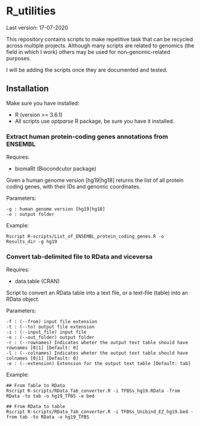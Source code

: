 # R_utilities #

Last version: 17-07-2020

This repository contains scripts to make repetitive task that can be recycled across multiple projects.
Although many scripts are related to genomics (the field in which I work) others may be used for non-genomic-related purposes. 

I will be adding the scripts once they are documented and tested.


## Installation

Make sure you have installed:

* R (version >= 3.6.1)
* All scripts use *optparse* R package, be sure you have it installed.


### Extract human protein-coding genes annotations from ENSEMBL

Requires:

  - biomaRt (Biocondcutor package)

Given a human genome version [hg19|hg18] returns the list of all protein coding genes, with their IDs and genomic coordinates.

Parameters:

    -g : human genome version [hg19|hg18]
    -o : output folder

Example:
```
Rscript R-scripts/List_of_ENSEMBL_protein_coding_genes.R -o Results_dir -g hg19
```


### Convert tab-delimited file to RData and viceversa

Requires:

  - data.table (CRAN)

Script to convert an RData table into a text file, or a text-file (table) into an RData object.

Parameters:

    -f : (--from) input file extension
    -t : (--to) output file extension
    -i : (--input_file) input file
    -o : (--out_folder) output folder
    -r : (--rownames) Indicates wheter the output text table should have rownames [0|1] [Default: 0]
    -l : (--colnames) Indicates wheter the output text table should have colnames [0|1] [Default: 0]
    -e : (--extension) Extension for the output text table [Default: tab]
    
Example:
```
## From Table to RData
Rscript R-scripts/RData_Tab_converter.R -i TFBSs_hg19.RData -from RData -to tab -o hg19_TFBS -e bed

## From RData to table
Rscript R-scripts/RData_Tab_converter.R -i TFBSs_Unibind_EZ_hg19.bed -from tab -to RData -o hg19_TFBS
```
